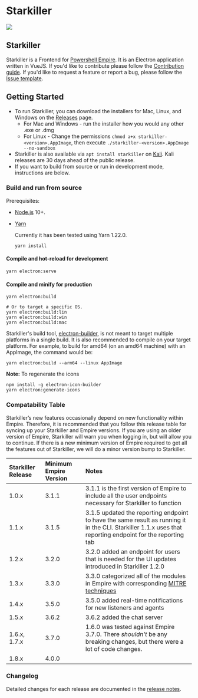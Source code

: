 # Starkiller

![](https://github.com/BC-SECURITY/Starkiller/raw/master/src/assets/icon.png)

## Starkiller

Starkiller is a Frontend for [Powershell Empire](https://github.com/BC-SECURITY/Empire/). It is an Electron application written in VueJS. If you'd like to contribute please follow the [Contribution guide](/CONTRIBUTING.md). If you'd like to request a feature or report a bug, please follow the [Issue template](/.github/ISSUE_TEMPLATE.md).

## Getting Started

* To run Starkiller, you can download the installers for Mac, Linux, and Windows on the [Releases](https://github.com/BC-SECURITY/Starkiller/releases) page.
  * For Mac and Windows - run the installer how you would any other .exe or .dmg
  * For Linux - Change the permissions `chmod a+x starkiller-<version>.AppImage`, then execute `./starkiller-<version>.AppImage --no-sandbox`
* Starkiller is also available via `apt install starkiller` on [Kali](https://www.kali.org/). Kali releases are 30 days ahead of the public release.
* If you want to build from source or run in development mode, instructions are below.

### Build and run from source

Prerequisites:

* [Node.js](http://nodejs.org/) 10+.
* [Yarn](https://classic.yarnpkg.com/en/docs/install)

  Currently it has been tested using Yarn 1.22.0.

  ```text
  yarn install
  ```

#### Compile and hot-reload for development

```text
yarn electron:serve
```

#### Compile and minify for production

```text
yarn electron:build

# Or to target a specific OS.
yarn electron:build:lin
yarn electron:build:win
yarn electron:build:mac
```

Starkiller's build tool, [electron-builder](https://www.electron.build), is not meant to target multiple platforms in a single build. It is also recommended to compile on your target platform. For example, to build for amd64 \(on an amd64 machine\) with an AppImage, the command would be:

```text
yarn electron:build --arm64 --linux AppImage
```

**Note:** To regenerate the icons

```text
npm install -g electron-icon-builder
yarn electron:generate-icons
```

### Compatability Table

Starkiller’s new features occasionally depend on new functionality within Empire. Therefore, it is recommended that you follow this release table for syncing up your Starkiller and Empire versions. If you are using an older version of Empire, Starkiller will warn you when logging in, but will allow you to continue. If there is a new minimum version of Empire required to get all the features out of Starkiller, we will do a minor version bump to Starkiller.

| Starkiller Release | Minimum Empire Version | Notes |
| :--- | :--- | :--- |
| 1.0.x | 3.1.1 | 3.1.1 is the first version of Empire to include all the user endpoints necessary for Starkiller to function |
| 1.1.x | 3.1.5 | 3.1.5 updated the reporting endpoint to have the same result as running it in the CLI. Starkiller 1.1.x uses that reporting endpoint for the reporting tab |
| 1.2.x | 3.2.0 | 3.2.0 added an endpoint for users that is needed for the UI updates introduced in Starkiller 1.2.0 |
| 1.3.x | 3.3.0 | 3.3.0 categorized all of the modules in Empire with corresponding [MITRE techniques](https://attack.mitre.org/techniques/enterprise/) |
| 1.4.x | 3.5.0 | 3.5.0 added real-time notifications for new listeners and agents |
| 1.5.x | 3.6.2 | 3.6.2 added the chat server |
| 1.6.x, 1.7.x | 3.7.0 | 1.6.0 was tested against Empire 3.7.0. There _shouldn't_ be any breaking changes, but there were a lot of code changes. |
| 1.8.x | 4.0.0 |  |

### Changelog

Detailed changes for each release are documented in the [release notes](https://github.com/bc-security/starkiller/releases).

